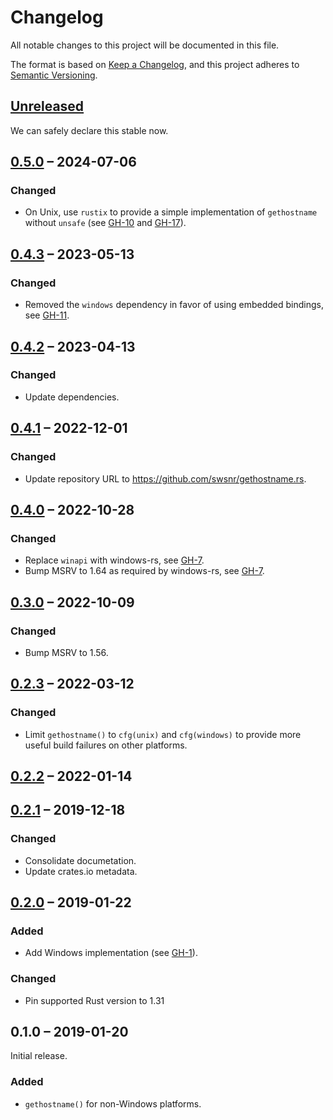 # Changelog

All notable changes to this project will be documented in this file.

The format is based on [Keep a Changelog](https://keepachangelog.com/en/1.0.0/),
and this project adheres to
[Semantic Versioning](https://semver.org/spec/v2.0.0.html).

## [Unreleased]

We can safely declare this stable now.

## [0.5.0] – 2024-07-06

### Changed

- On Unix, use `rustix` to provide a simple implementation of `gethostname`
  without `unsafe` (see [GH-10] and [GH-17]).

[GH-10]: https://github.com/swsnr/gethostname.rs/pull/10
[GH-17]: https://github.com/swsnr/gethostname.rs/pull/17

## [0.4.3] – 2023-05-13

### Changed

- Removed the `windows` dependency in favor of using embedded bindings, see
  [GH-11].

[GH-11]: https://github.com/swsnr/gethostname.rs/pull/11

## [0.4.2] – 2023-04-13

### Changed

- Update dependencies.

## [0.4.1] – 2022-12-01

### Changed

- Update repository URL to <https://github.com/swsnr/gethostname.rs>.

## [0.4.0] – 2022-10-28

### Changed

- Replace `winapi` with windows-rs, see [GH-7].
- Bump MSRV to 1.64 as required by windows-rs, see [GH-7].

[GH-7]: https://github.com/swsnr/gethostname.rs/pull/7

## [0.3.0] – 2022-10-09

### Changed

- Bump MSRV to 1.56.

## [0.2.3] – 2022-03-12

### Changed

- Limit `gethostname()` to `cfg(unix)` and `cfg(windows)` to provide more useful
  build failures on other platforms.

## [0.2.2] – 2022-01-14

## [0.2.1] – 2019-12-18

### Changed

- Consolidate documetation.
- Update crates.io metadata.

## [0.2.0] – 2019-01-22

### Added

- Add Windows implementation (see [GH-1]).

[GH-1]: https://github.com/swsnr/gethostname.rs/pull/1

### Changed

- Pin supported Rust version to 1.31

## 0.1.0 – 2019-01-20

Initial release.

### Added

- `gethostname()` for non-Windows platforms.

[Unreleased]: https://github.com/swsnr/gethostname.rs/compare/v0.5.0...HEAD
[0.5.0]: https://github.com/swsnr/gethostname.rs/compare/v0.4.3...v0.5.0
[0.4.3]: https://github.com/swsnr/gethostname.rs/compare/v0.4.2...v0.4.3
[0.4.2]: https://github.com/swsnr/gethostname.rs/compare/v0.4.1...v0.4.2
[0.4.1]: https://github.com/swsnr/gethostname.rs/compare/v0.4.0...v0.4.1
[0.4.0]: https://github.com/swsnr/gethostname.rs/compare/v0.3.0...v0.4.0
[0.3.0]: https://github.com/swsnr/gethostname.rs/compare/v0.2.3...v0.3.0
[0.2.3]: https://github.com/swsnr/gethostname.rs/compare/v0.2.2...v0.2.3
[0.2.2]: https://github.com/swsnr/gethostname.rs/compare/gethostname-0.2.1...v0.2.2
[0.2.0]: https://github.com/swsnr/gethostname.rs/compare/gethostname-0.1.0...gethostname-0.2.0
[0.2.1]: https://github.com/swsnr/gethostname.rs/compare/gethostname-0.2.0...gethostname-0.2.1
